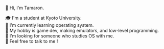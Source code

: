 <!--
**tamaroning/tamaroning** is a ✨ _special_ ✨ repository because its `README.md` (this file) appears on your GitHub profile.

Here are some ideas to get you started:

- 🔭 I’m currently working on ...
- 🌱 I’m currently learning ...
- 👯 I’m looking to collaborate on ...
- 🤔 I’m looking for help with ...
- 💬 Ask me about ...
- 📫 How to reach me: ...
- 😄 Pronouns: ...
- ⚡ Fun fact: ...

memo:
LF is "  "(double space)

-->


👋 Hi, I'm Tamaron.  
  
🎓 I'm a student at Kyoto University.  
🌱 I'm currently learning operating system.  
🚗 My hobby is game dev, making emulators, and low-level programming.   
🤔 I'm looking for someone who studies OS with me.  
🌴 Feel free to talk to me !  



